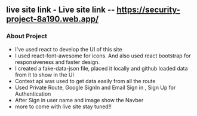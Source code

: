 ## live site link - Live site link -- https://security-project-8a190.web.app/
### About Project 
- I've used react to develop the UI of this site
- I used react-font-awesome for icons. And also used react bootstrap for responsiveness and faster design.
- I created a fake-data-json file, placed it locally and github loaded data from it to show in the UI
- Context api was used to get data easily from all the route
- Used Private Route, Google SignIn and Email Sign in , Sign Up for Authentication
- After Sign in user name and image show the Navber
- more to come with live site stay tuned!!
